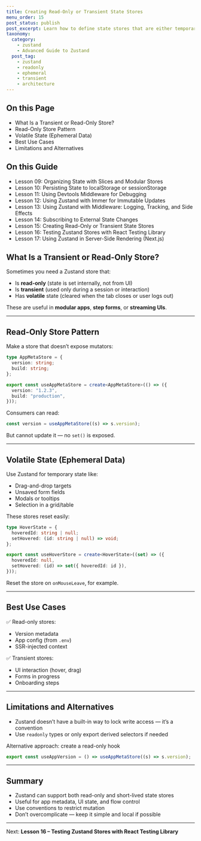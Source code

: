```yaml
---
title: Creating Read-Only or Transient State Stores
menu_order: 15
post_status: publish
post_excerpt: Learn how to define state stores that are either temporary or strictly read-only for better architecture and control.
taxonomy:
  category:
    - zustand
    - Advanced Guide to Zustand
  post_tag:
    - zustand
    - readonly
    - ephemeral
    - transient
    - architecture
---
```


<div class="toc" markdown="1">

<div class="otp" markdown="1">

## On this Page

- What Is a Transient or Read-Only Store?
- Read-Only Store Pattern
- Volatile State (Ephemeral Data)
- Best Use Cases
- Limitations and Alternatives

</div>

<div class="otg" markdown="1">

## On this Guide

- Lesson 09: Organizing State with Slices and Modular Stores
- Lesson 10: Persisting State to localStorage or sessionStorage
- Lesson 11: Using Devtools Middleware for Debugging
- Lesson 12: Using Zustand with Immer for Immutable Updates
- Lesson 13: Using Zustand with Middleware: Logging, Tracking, and Side Effects
- Lesson 14: Subscribing to External State Changes
- Lesson 15: Creating Read-Only or Transient State Stores
- Lesson 16: Testing Zustand Stores with React Testing Library
- Lesson 17: Using Zustand in Server-Side Rendering (Next.js)

</div>

</div>

<div class="guru-main" markdown="1">

## What Is a Transient or Read-Only Store?

Sometimes you need a Zustand store that:

- Is **read-only** (state is set internally, not from UI)
- Is **transient** (used only during a session or interaction)
- Has **volatile** state (cleared when the tab closes or user logs out)

These are useful in **modular apps**, **step forms**, or **streaming UIs**.

---

## Read-Only Store Pattern

Make a store that doesn’t expose mutators:

```ts
type AppMetaStore = {
  version: string;
  build: string;
};

export const useAppMetaStore = create<AppMetaStore>(() => ({
  version: "1.2.3",
  build: "production",
}));
```

Consumers can read:

```ts
const version = useAppMetaStore((s) => s.version);
```

But cannot update it — no `set()` is exposed.

---

## Volatile State (Ephemeral Data)

Use Zustand for temporary state like:

- Drag-and-drop targets
- Unsaved form fields
- Modals or tooltips
- Selection in a grid/table

These stores reset easily:

```ts
type HoverState = {
  hoveredId: string | null;
  setHovered: (id: string | null) => void;
};

export const useHoverStore = create<HoverState>((set) => ({
  hoveredId: null,
  setHovered: (id) => set({ hoveredId: id }),
}));
```

Reset the store on `onMouseLeave`, for example.

---

## Best Use Cases

✅ Read-only stores:

- Version metadata
- App config (from `.env`)
- SSR-injected context

✅ Transient stores:

- UI interaction (hover, drag)
- Forms in progress
- Onboarding steps

---

## Limitations and Alternatives

- Zustand doesn’t have a built-in way to lock write access — it’s a convention
- Use `readonly` types or only export derived selectors if needed

Alternative approach: create a read-only hook

```ts
export const useAppVersion = () => useAppMetaStore((s) => s.version);
```

---

## Summary

- Zustand can support both read-only and short-lived state stores
- Useful for app metadata, UI state, and flow control
- Use conventions to restrict mutation
- Don’t overcomplicate — keep it simple and local if possible

---

Next: **Lesson 16 – Testing Zustand Stores with React Testing Library**

</div>
